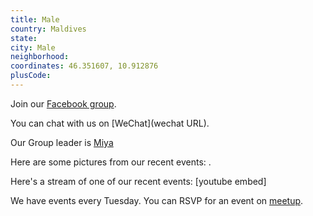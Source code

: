 ```yaml
---
title: Male
country: Maldives
state: 
city: Male
neighborhood: 
coordinates: 46.351607, 10.912876
plusCode:
---
```

Join our [Facebook group](https://www.facebook.com/groups/freecodemv).

You can chat with us on [WeChat](wechat URL).

Our Group leader is [Miya](freecodecamp.org/miya)

Here are some pictures from our recent events:
![]().

Here's a stream of one of our recent events:
[youtube embed]

We have events every Tuesday. You can RSVP for an event on [meetup](meetupurl).
